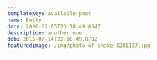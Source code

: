 ```yaml
---
templateKey: available-post
name: Betty
date: 2020-02-05T23:18:49.854Z
description: another one
dob: 2015-07-14T22:18:49.870Z
featuredimage: /img/photo-of-snake-3281127.jpg
---
```


